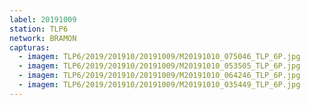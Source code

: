 ```yaml
---
label: 20191009
station: TLP6
network: BRAMON
capturas:
  - imagem: TLP6/2019/201910/20191009/M20191010_075046_TLP_6P.jpg
  - imagem: TLP6/2019/201910/20191009/M20191010_053505_TLP_6P.jpg
  - imagem: TLP6/2019/201910/20191009/M20191010_064246_TLP_6P.jpg
  - imagem: TLP6/2019/201910/20191009/M20191010_035449_TLP_6P.jpg
---
```


